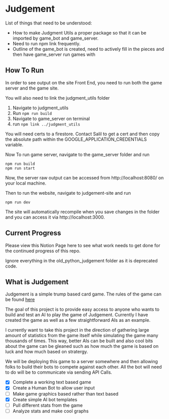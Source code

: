 # Judgement


List of things that need to be understood:

- How to make Judgment Utils a proper package so that it can be imported by game_bot and game_server.
- Need to run npm link frequently.
- Outline of the game_bot is created, need to actively fill in the pieces and then have game_server run games with 

## How To Run

In order to see output on the site Front End, you need to run both the game server and the game site.

You will also need to link the judgment_utils folder

1. Navigate to judgment_utils
2. Run `npm run build`
3. Navigate to game_server on terminal
4. run `npm link ../judgment_utils`

You will need certs to a firestore. Contact Salil to get a cert and then copy the absolute path within the GOOGLE_APPLICATION_CREDENTIALS variable.

Now To run game server, navigate to the game_server folder and run
```
npm run build
npm run start
```

Now, the server raw output can be accessed from http://localhost:8080/ on your local machine.

Then to run the website, navigate to judgement-site and run

```
npm run dev
```
The site will automatically recompile when you save changes in the folder and you can access it via http://localhost:3000. 

## Current Progress

Please view this Notion Page here to see what work needs to get done for the continued progress of this repo.

Ignore everything in the old_python_judgement folder as it is deprecated code.

## What is Judgement

Judgement is a simple trump based card game. The rules of the game can be found [here](http://card-games.wonderhowto.com/how-to/play-card-game-judgment-0122237/) 

The goal of this project is to provide easy access to anyone who wants to build 
and test an AI to play the game of Judgement. Currently I have created the game
as well as a few straightforward AIs as an example.

I currently want to take this project in the direction of gathering large amount
of statistics from the game itself while simulating the game many thousands of times.
This way, better AIs can be built and also cool bits about the game can be gleaned
such as how much the game is based on luck and how much based on stratergy.

We will be deploying this game to a server somewhere and then allowing folks to build their
bots to compete against each other. All the bot will need to do will be to communicate via 
sending API Calls.

- [X] Complete a working text based game 
- [X] Create a Human Bot to allow user input
- [ ] Make game graphics based rather than text based
- [X] Create simple AI bot templates
- [ ] Pull different stats from the game
- [ ] Analyze stats and make cool graphs
